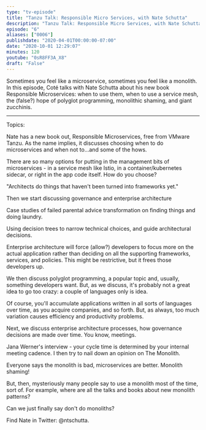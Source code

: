 ```yaml
---
type: "tv-episode"
title: "Tanzu Talk: Responsible Micro Services, with Nate Schutta"
description: "Tanzu Talk: Responsible Micro Services, with Nate Schutta"
episode: "6"
aliases: ["0006"]
publishdate: "2020-04-01T00:00:00-07:00"
date: "2020-10-01 12:29:07"
minutes: 120
youtube: "0sR8FF3A_X8"
draft: "False"
---
```


Sometimes you feel like a microservice, sometimes you feel like a monolith. In this episode, Coté talks with Nate Schutta about his new book Responsible Microservices: when to use them, when to use a service mesh, the (false?) hope of polyglot programming, monolithic shaming, and giant zucchinis.

----

Topics: 

Nate has a new book out, Responsible Microservices, free from VMware Tanzu. As the name implies, it discusses choosing when to do microservices and when not to...and some of the hows.

There are so many options for putting in the management bits of microservices - in a service mesh like Istio, in a container/kubernetes sidecar, or right in the app code itself. How do you choose?

"Architects do things that haven't been turned into frameworks yet."

Then we start discussing governance and enterprise architecture

Case studies of failed parental advice transformation on finding things and doing laundry.

Using decision trees to narrow technical choices, and guide architectural decisions.

Enterprise architecture will force (allow?) developers to focus more on the actual application rather than deciding on all the supporting frameworks, services, and policies. This might be restrictive, but it frees those developers up.

We then discuss polyglot programming, a popular topic and, usually, something developers want. But, as we discuss, it's probably not a great idea to go too crazy: a couple of languages only is idea.

Of course, you'll accumulate applications written in all sorts of languages over time, as you acquire companies, and so forth. But, as always, too much variation causes efficiency and productivity problems.

Next, we discuss enterprise architecture processes, how governance decisions are made over time. You know, meetings.

Jana Werner's interview - your cycle time is determined by your internal meeting cadence.
I then try to nail down an opinion on The Monolith.

Everyone says the monolith is bad, microservices are better. Monolith shaming!

But, then, mysteriously many people say to use a monolith most of the time, sort of. For example, where are all the talks and books about new monolith patterns?

Can we just finally say don't do monoliths?

Find Nate in Twitter: @ntschutta.